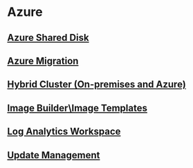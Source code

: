 # Azure
## [Azure Shared Disk](Shared_Disk/Shared%20Disk.md)
## [Azure Migration](Azure_Migration/Azure%20Migration.md)
## [Hybrid Cluster (On-premises and Azure)](Hybrid_Cluster_(On-premises%20and%20Azure)/Hybrid_Cluster_(On-premises%20and%20Azure).md)
## [Image Builder\Image Templates](Image_Builder/Image_Builder.md)
## [Log Analytics Workspace](Log_Analytics_Workspace/Log%20Analytics%20Workspace.md)
## [Update Management](Update_Management/Update_Management.md)
